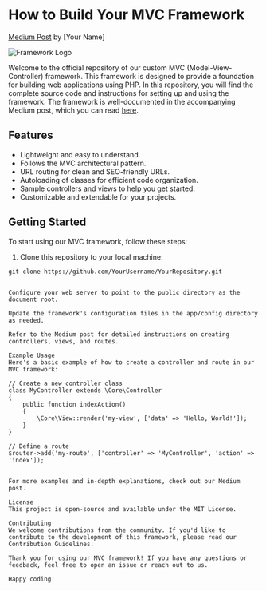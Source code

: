 # How to Build Your MVC Framework

[Medium Post](Link_to_Your_Medium_Post) by [Your Name]

![Framework Logo](Link_to_Your_Framework_Logo)

Welcome to the official repository of our custom MVC (Model-View-Controller) framework. This framework is designed to provide a foundation for building web applications using PHP. In this repository, you will find the complete source code and instructions for setting up and using the framework. The framework is well-documented in the accompanying Medium post, which you can read [here](Link_to_Your_Medium_Post).

## Features

- Lightweight and easy to understand.
- Follows the MVC architectural pattern.
- URL routing for clean and SEO-friendly URLs.
- Autoloading of classes for efficient code organization.
- Sample controllers and views to help you get started.
- Customizable and extendable for your projects.

## Getting Started

To start using our MVC framework, follow these steps:

1. Clone this repository to your local machine:

```shell
git clone https://github.com/YourUsername/YourRepository.git


Configure your web server to point to the public directory as the document root.

Update the framework's configuration files in the app/config directory as needed.

Refer to the Medium post for detailed instructions on creating controllers, views, and routes.

Example Usage
Here's a basic example of how to create a controller and route in our MVC framework:

// Create a new controller class
class MyController extends \Core\Controller
{
    public function indexAction()
    {
        \Core\View::render('my-view', ['data' => 'Hello, World!']);
    }
}

// Define a route
$router->add('my-route', ['controller' => 'MyController', 'action' => 'index']);


For more examples and in-depth explanations, check out our Medium post.

License
This project is open-source and available under the MIT License.

Contributing
We welcome contributions from the community. If you'd like to contribute to the development of this framework, please read our Contribution Guidelines.

Thank you for using our MVC framework! If you have any questions or feedback, feel free to open an issue or reach out to us.

Happy coding!

